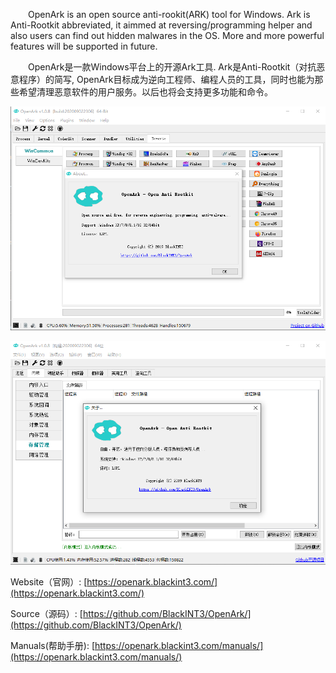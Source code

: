 &emsp;&emsp;OpenArk is an open source anti-rookit(ARK) tool for Windows. Ark is Anti-Rootkit abbreviated, it aimmed at reversing/programming helper and also users can find out hidden malwares in the OS. More and more powerful features will be supported in future.

&emsp;&emsp;OpenArk是一款Windows平台上的开源Ark工具. Ark是Anti-Rootkit（对抗恶意程序）的简写, OpenArk目标成为逆向工程师、编程人员的工具，同时也能为那些希望清理恶意软件的用户服务。以后也将会支持更多功能和命令。

![](preview.png)

![](preview-zh.png)

Website（官网）: [https://openark.blackint3.com/](https://openark.blackint3.com/)
 
Source（源码）: [https://github.com/BlackINT3/OpenArk/](https://github.com/BlackINT3/OpenArk/)

Manuals(帮助手册): [https://openark.blackint3.com/manuals/](https://openark.blackint3.com/manuals/)
